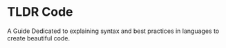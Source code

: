 # TLDR Code

A Guide Dedicated to explaining syntax and best practices in languages to create beautiful code. 

